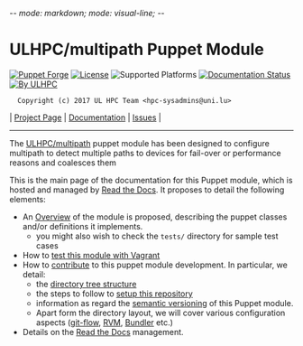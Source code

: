 -*- mode: markdown; mode: visual-line;  -*-

# ULHPC/multipath Puppet Module

[![Puppet Forge](http://img.shields.io/puppetforge/v/ULHPC/multipath.svg)](https://forge.puppetlabs.com/ULHPC/multipath)
[![License](http://img.shields.io/:license-GPL3.0-blue.svg)](LICENSE)
![Supported Platforms](http://img.shields.io/badge/platform-debian|centos-lightgrey.svg)
[![Documentation Status](https://readthedocs.org/projects/ulhpc-puppet-multipath/badge/?version=latest)](https://readthedocs.org/projects/ulhpc-puppet-multipath/?badge=latest)
[![By ULHPC](https://img.shields.io/badge/by-ULHPC-blue.svg)](http://hpc.uni.lu)

      Copyright (c) 2017 UL HPC Team <hpc-sysadmins@uni.lu>

| [Project Page](https://github.com/ULHPC/puppet-multipath) | [Documentation](http://ulhpc-puppet-multipath.readthedocs.org/en/latest/) | [Issues](https://github.com/ULHPC/puppet-multipath/issues) |


-----------
The [ULHPC/multipath](https://github.com/ULHPC/puppet-multipath) puppet module has been designed to configure multipath to detect multiple paths to devices for fail-over or performance reasons and coalesces them

This is the main page of the documentation for this Puppet module, which is hosted and managed by [Read the Docs](http://ulhpc-multipath.readthedocs.org/en/latest/).
It proposes to detail the following elements:

* An [Overview](overview.md) of the module is proposed, describing the puppet classes and/or definitions it implements.
     - you might also wish to check the `tests/` directory for sample test cases
* How to [test this module with Vagrant](vagrant.md)
* How to [contribute](contributing/index.md) to this puppet module development. In particular, we detail:
     - the [directory tree structure](contributing/layout.md)
	 - the steps to follow to [setup this repository](contributing/setup.md)
	 - information as regard the [semantic versioning](contributing/versioning.md) of this Puppet module.
     - Apart form the directory layout, we will cover various configuration aspects ([git-flow](https://github.com/nvie/gitflow), [RVM](https://rvm.io/), [Bundler](http://bundler.io/) etc.)
* Details on the [Read the Docs](http://ulhpc-puppet-multipath.readthedocs.org/en/latest/) management.
